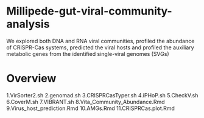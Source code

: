 # Millipede-gut-viral-community-analysis
We explored both DNA and RNA viral communities, profiled the abundance of CRISPR-Cas systems, predicted the viral hosts and profiled the auxiliary metabolic genes from the identified single-viral genomes (SVGs)

# Overview

1.VirSorter2.sh
2.genomad.sh
3.CRISPRCasTyper.sh
4.iPHoP.sh
5.CheckV.sh
6.CoverM.sh
7.VIBRANT.sh
8.Vita_Community_Abundance.Rmd
9.Virus_host_prediction.Rmd
10.AMGs.Rmd
11.CRISPRCas.plot.Rmd
